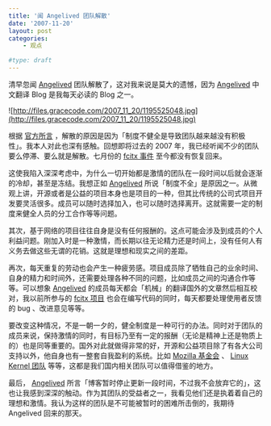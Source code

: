 ```yaml
---
title: '闻 Angelived 团队解散'
date: '2007-11-20'
layout: post
categories:
    - 观点

#type: draft
---
```


清早忽闻  [Angelived](http://angelived.org/)  团队解散了，这对我来说是莫大的遗憾，因为  [Angelived](http://angelived.org/)  中文翻译 Blog 是我每天必读的 Blog 之一。

![http://files.gracecode.com/2007_11_20/1195525048.jpg](http://files.gracecode.com/2007_11_20/1195525048.jpg)

根据 [官方所言](http://angelived.org/2007/11/19/team-end/) ，解散的原因是因为「制度不健全是导致团队越来越没有积极性」。我本人对此也深有感触。回想即将过去的 2007 年，我已经听闻不少的团队要么停滞、要么就是解散。七月份的  [fcitx 事件](http://www.fcitx.org/main/?q=node/123) 至今都没有恢复回来。

这使我陷入深深考虑中，为什么一切开始都是激情的团队在一段时间以后就会逐渐的冷却，甚至是冻结。我想正如  [Angelived](http://angelived.org/)  所说「制度不全」是原因之一。从微观上讲，开源或者是公益的项目本身也是项目的一种，但其比传统的公司式项目开发要灵活很多。成员可以随时选择加入，也可以随时选择离开。这就需要一定的制度来健全人员的分工合作等等问题。

其次，基于网络的项目往往自身是没有任何报酬的。这点可能会涉及到成员的个人利益问题。刚加入时是一种激情，而长期以往无论精力还是时间上，没有任何人有义务去做这些无谓的花销。这就是理想和现实之间的差距。

再次，每天重复的劳动也会产生一种疲劳感。项目成员除了牺牲自己的业余时间、自身的精力和时间外，还需要处理各种不同的问题，比如成员之间的沟通合作等等。可以想象  [Angelived](http://angelived.org/)  的成员每天都会「机械」的翻译国外的文章然后相互校对，我以前所参与的 [fcitx 项目](http://www.fcitx.org) 也会在编写代码的同时，每天都要处理使用者反馈的 bug 、改进意见等等。

要改变这种情况，不是一朝一夕的，健全制度是一种可行的办法。同时对于团队的成员来说，保持激情的同时，有目标乃至有一定的报酬（无论是精神上还是物质上的）也是同等重要的。国外对此就做得非常的好，开源和公益项目除了有各大公司支持以外，他自身也有一整套自我盈利的系统。比如  [Mozilla 基金会](http://www.mozilla.org) 、 [Linux Kernel 团队](http://ww.kernel.org) 等等，这都是我们国内相关团队可以值得借鉴的地方。

最后， [Angelived](http://angelived.org/)  所言「博客暂时停止更新一段时间，不过我不会放弃它的」，这也让我感到深深的触动。作为其团队的受益者之一，我看见他们还是执着着自己的理想和激情。我认为这样的团队是不可能被暂时的困难所击倒的，我期待 Angelived 回来的那天。
